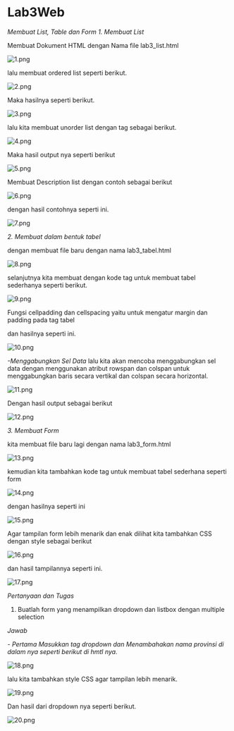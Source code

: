 # Lab3Web
*Membuat List, Table dan Form*
*1. Membuat List* 

 Membuat Dokument HTML dengan Nama file lab3_list.html

 ![1.png](img/1.png)

 lalu membuat ordered list seperti berikut.

 ![2.png](img/2.png)

 Maka hasilnya seperti berikut.

 ![3.png](img/3.png)

 lalu kita membuat unorder list dengan tag sebagai berikut.

 ![4.png](img/4.png)

 Maka hasil output nya seperti berikut

 ![5.png](img/5.png)

 Membuat Description list dengan contoh sebagai berikut

 ![6.png](img/6.png) 

 dengan hasil contohnya seperti ini.

 ![7.png](img/7.png)

 *2. Membuat dalam bentuk tabel*

 dengan membuat file baru dengan nama lab3_tabel.html

 ![8.png](img/8.png)

 selanjutnya kita membuat dengan kode tag untuk membuat tabel sederhanya seperti berikut.

 ![9.png](img/9.png)

 Fungsi cellpadding dan cellspacing yaitu untuk mengatur margin dan padding pada tag tabel

 dan hasilnya seperti ini.

 ![10.png](img/10.png)

 *-Menggabungkan Sel Data*
 lalu kita akan mencoba menggabungkan sel data dengan menggunakan atribut rowspan dan colspan untuk menggabungkan baris secara vertikal dan colspan secara horizontal.

 ![11.png](img/11.png)

 Dengan hasil output sebagai berikut

 ![12.png](img/12.png)

 *3. Membuat Form*  

 kita membuat file baru lagi dengan nama lab3_form.html

 ![13.png](img/13.png)

 kemudian kita tambahkan kode tag untuk membuat tabel sederhana seperti form

 ![14.png](img/14.png)

 dengan hasilnya seperti ini

 ![15.png](img/15.png)

 Agar tampilan form lebih menarik dan enak dilihat kita tambahkan CSS dengan style sebagai berikut 

 ![16.png](img/16.png)

 dan hasil tampilannya seperti ini.

 ![17.png](img/17.png)

 *Pertanyaan dan Tugas*
 1. Buatlah form yang menampilkan dropdown dan listbox dengan multiple selection

*Jawab*

*- Pertama Masukkan tag dropdown dan Menambahakan nama provinsi di dalam nya seperti berikut di hmtl nya.*

![18.png](img/18.png)

lalu kita tambahkan style CSS agar tampilan lebih menarik.

![19.png](img/19.png)

Dan hasil dari dropdown nya seperti berikut.

![20.png](img/20.png)